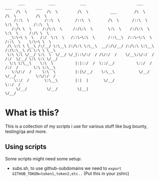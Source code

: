 ```
      ___           ___           ___                       ___           ___           ___     
     /\  \         /\  \         /\  \          ___        /\  \         /\  \         /\  \    
    /::\  \       /::\  \       /::\  \        /\  \      /::\  \        \:\  \       /::\  \   
   /:/\ \  \     /:/\:\  \     /:/\:\  \       \:\  \    /:/\:\  \        \:\  \     /:/\ \  \  
  _\:\~\ \  \   /:/  \:\  \   /::\~\:\  \      /::\__\  /::\~\:\  \       /::\  \   _\:\~\ \  \ 
 /\ \:\ \ \__\ /:/__/ \:\__\ /:/\:\ \:\__\  __/:/\/__/ /:/\:\ \:\__\     /:/\:\__\ /\ \:\ \ \__\
 \:\ \:\ \/__/ \:\  \  \/__/ \/_|::\/:/  / /\/:/  /    \/__\:\/:/  /    /:/  \/__/ \:\ \:\ \/__/
  \:\ \:\__\    \:\  \          |:|::/  /  \::/__/          \::/  /    /:/  /       \:\ \:\__\  
   \:\/:/  /     \:\  \         |:|\/__/    \:\__\           \/__/     \/__/         \:\/:/  /  
    \::/  /       \:\__\        |:|  |       \/__/                                    \::/  /   
     \/__/         \/__/         \|__|                                                 \/__/    

```

# What is this?

This is a collection of my scripts i use for various stuff like bug bounty, testing/qa and more.


## Using scripts

Some scripts might need some setup:
+ subs.sh, to use github-subdomains we need to `export GITHUB_TOKEN=token1,token2,etc..` (Put this in your zshrc)
